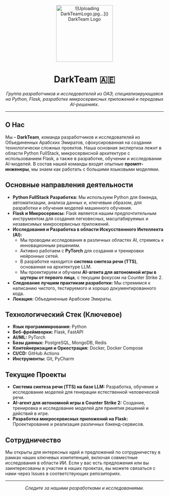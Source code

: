 <p align="center">
  <img src="https://github.com/user-attachments/assets/8ffbf215-5db6-4301-80c5-efa8e627d8e5" alt="![Uploading DarkTeamLogo.jpg…]()
DarkTeam Logo" width="180"/>
</p>

<h1 align="center">DarkTeam 🇦🇪</h1>

<p align="center">
  <em>Группа разработчиков и исследователей из ОАЭ, специализирующаяся на Python, Flask, разработке микросервисных приложений и передовых AI-решениях.</em>
</p>

---

## О Нас

Мы – **DarkTeam**, команда разработчиков и исследователей из Объединенных Арабских Эмиратов, сфокусированная на создании технологически сложных проектов. Наша основная экспертиза лежит в области Python FullStack, микросервисной архитектуре с использованием Flask, а также в разработке, обучении и исследовании AI-моделей. В состав нашей команды входят опытные **промпт-инженеры**, мы знаем как работать с большими языковыми моделями.

## Основные направления деятельности

*   **Python FullStack Разработка:** Мы используем Python для бэкенда, автоматизации, анализа данных и, ключевым образом, для разработки и обучения моделей машинного обучения.
*   **Flask и Микросервисы:** Flask является нашим предпочтительным инструментом для создания легковесных, масштабируемых и независимых микросервисных приложений.
*   **Исследования и Разработка в области Искусственного Интеллекта (AI):**
    *   Мы проводим исследования в различных областях AI, стремясь к инновационным решениям.
    *   Активно работаем с **PyTorch** для создания и тренировки нейронных сетей.
    *   В разработке находится **система синтеза речи (TTS)**, основанная на архитектуре LLM.
    *   Мы проектируем и обучаем **AI-агента для автономной игры в шутеры от первого лица**, с текущим фокусом на Counter Strike 2.
*   **Следование лучшим практикам разработки:** Мы стремимся к написанию чистого, тестируемого и хорошо документированного кода.
*   **Локация:** Объединенные Арабские Эмираты.

## Технологический Стек (Ключевое)

*   **Язык программирования:** Python
*   **Веб-фреймворки:** Flask, FastAPI
*   **AI/ML:** PyTorch
*   **Базы данных:** PostgreSQL, MongoDB, Redis
*   **Контейнеризация и Оркестрация:** Docker, Docker Compose
*   **CI/CD:** GitHub Actions
*   **Инструменты:** Git, PyCharm

## Текущие Проекты

*   **Система синтеза речи (TTS) на базе LLM:** Разработка, обучение и исследование моделей для генерации естественной человеческой речи.
*   **AI-агент для автономной игры в Counter Strike 2:** Создание, тренировка и исследование моделей для принятия решений и действий в игре.
*   **Разработка микросервисных приложений на Flask:** Проектирование и реализация различных бэкенд-сервисов.

## Сотрудничество

Мы открыты для интересных идей и предложений по сотрудничеству в рамках наших ключевых компетенций, включая совместные исследования в области ИИ. Если у вас есть предложения или вы заинтересованы в участии в наших проектах, вы можете связаться с нами через Issues в соответствующих репозиториях.

---

<p align="center">
  <em>Следите за нашими разработками и исследованиями.</em>
</p>
